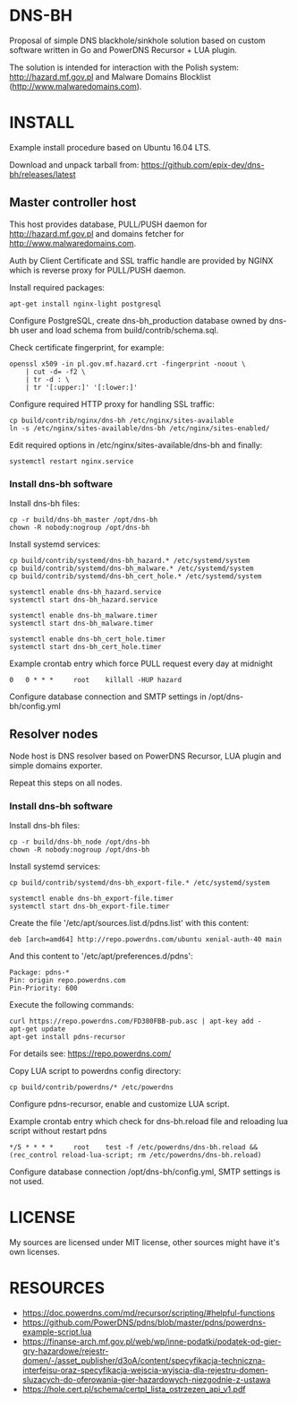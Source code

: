 # DNS-BH

Proposal of simple DNS blackhole/sinkhole solution based on custom software written in Go and PowerDNS Recursor + LUA plugin.

The solution is intended for interaction with the Polish system: http://hazard.mf.gov.pl and Malware Domains Blocklist (http://www.malwaredomains.com).

# INSTALL

Example install procedure based on Ubuntu 16.04 LTS.

Download and unpack tarball from: https://github.com/epix-dev/dns-bh/releases/latest

## Master controller host

This host provides database, PULL/PUSH daemon for http://hazard.mf.gov.pl and domains fetcher for http://www.malwaredomains.com.

Auth by Client Certificate and SSL traffic handle are provided by NGINX which is reverse proxy for PULL/PUSH daemon.

Install required packages:

    apt-get install nginx-light postgresql

Configure PostgreSQL, create dns-bh_production database owned by dns-bh user and load schema from build/contrib/schema.sql.

Check certificate fingerprint, for example:

    openssl x509 -in pl.gov.mf.hazard.crt -fingerprint -noout \
        | cut -d= -f2 \
        | tr -d : \
        | tr '[:upper:]' '[:lower:]'


Configure required HTTP proxy for handling SSL traffic:

    cp build/contrib/nginx/dns-bh /etc/nginx/sites-available
    ln -s /etc/nginx/sites-available/dns-bh /etc/nginx/sites-enabled/

Edit required options in /etc/nginx/sites-available/dns-bh and finally:

    systemctl restart nginx.service

### Install dns-bh software

Install dns-bh files:

    cp -r build/dns-bh_master /opt/dns-bh
    chown -R nobody:nogroup /opt/dns-bh

Install systemd services:

    cp build/contrib/systemd/dns-bh_hazard.* /etc/systemd/system
    cp build/contrib/systemd/dns-bh_malware.* /etc/systemd/system
    cp build/contrib/systemd/dns-bh_cert_hole.* /etc/systemd/system

    systemctl enable dns-bh_hazard.service
    systemctl start dns-bh_hazard.service

    systemctl enable dns-bh_malware.timer
    systemctl start dns-bh_malware.timer

    systemctl enable dns-bh_cert_hole.timer
    systemctl start dns-bh_cert_hole.timer


Example crontab entry which force PULL request every day at midnight

    0   0 * * *     root    killall -HUP hazard

Configure database connection and SMTP settings in /opt/dns-bh/config.yml

## Resolver nodes

Node host is DNS resolver based on PowerDNS Recursor, LUA plugin and simple domains exporter.

Repeat this steps on all nodes.

### Install dns-bh software

Install dns-bh files:

    cp -r build/dns-bh_node /opt/dns-bh
    chown -R nobody:nogroup /opt/dns-bh

Install systemd services:

    cp build/contrib/systemd/dns-bh_export-file.* /etc/systemd/system

    systemctl enable dns-bh_export-file.timer
    systemctl start dns-bh_export-file.timer

Create the file '/etc/apt/sources.list.d/pdns.list' with this content:

    deb [arch=amd64] http://repo.powerdns.com/ubuntu xenial-auth-40 main

And this content to '/etc/apt/preferences.d/pdns':

    Package: pdns-*
    Pin: origin repo.powerdns.com
    Pin-Priority: 600

Execute the following commands:

    curl https://repo.powerdns.com/FD380FBB-pub.asc | apt-key add -
    apt-get update
    apt-get install pdns-recursor

For details see: https://repo.powerdns.com/

Copy LUA script to powerdns config directory:

    cp build/contrib/powerdns/* /etc/powerdns

Configure pdns-recursor, enable and customize LUA script.

Example crontab entry which check for dns-bh.reload file and reloading lua script without restart pdns

    */5 * * * *     root    test -f /etc/powerdns/dns-bh.reload && (rec_control reload-lua-script; rm /etc/powerdns/dns-bh.reload)

Configure database connection /opt/dns-bh/config.yml, SMTP settings is not used.

# LICENSE

My sources are licensed under MIT license, other sources might have it's own licenses.

# RESOURCES

- https://doc.powerdns.com/md/recursor/scripting/#helpful-functions
- https://github.com/PowerDNS/pdns/blob/master/pdns/powerdns-example-script.lua
- https://finanse-arch.mf.gov.pl/web/wp/inne-podatki/podatek-od-gier-gry-hazardowe/rejestr-domen/-/asset_publisher/d3oA/content/specyfikacja-techniczna-interfejsu-oraz-specyfikacja-wejscia-wyjscia-dla-rejestru-domen-sluzacych-do-oferowania-gier-hazardowych-niezgodnie-z-ustawa
- https://hole.cert.pl/schema/certpl_lista_ostrzezen_api_v1.pdf
